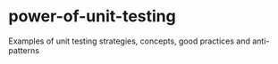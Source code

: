 # power-of-unit-testing
Examples of unit testing strategies, concepts, good practices and anti-patterns
